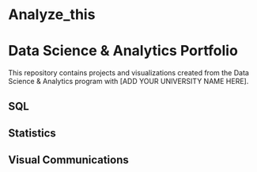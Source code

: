 # Analyze_this
# Data Science & Analytics Portfolio
This repository contains projects and visualizations created from the Data Science & Analytics program with [ADD YOUR UNIVERSITY NAME HERE].

## SQL

## Statistics

## Visual Communications
